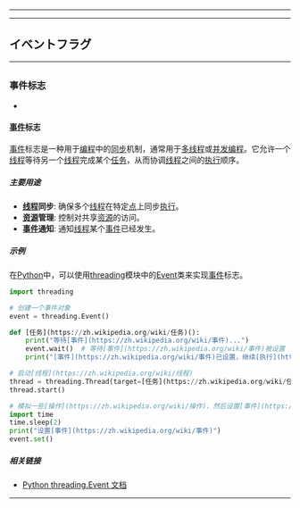 # 
___
___
## イベントフラグ
___
## 
### 事件标志
- 

#### [事件](https://zh.wikipedia.org/wiki/事件)标志

[事件](https://zh.wikipedia.org/wiki/事件)标志是一种用于[编程](https://zh.wikipedia.org/wiki/编程)中的[同步](https://zh.wikipedia.org/wiki/同步)机制，通常用于[多线程](https://zh.wikipedia.org/wiki/多线程)或[并发](https://zh.wikipedia.org/wiki/并发)[编程](https://zh.wikipedia.org/wiki/编程)。它允许一个[线程](https://zh.wikipedia.org/wiki/线程)等待另一个[线程](https://zh.wikipedia.org/wiki/线程)完成某个[任务](https://zh.wikipedia.org/wiki/任务)，从而协调[线程](https://zh.wikipedia.org/wiki/线程)之间的[执行](https://zh.wikipedia.org/wiki/执行)顺序。

##### 主要用途

- **[线程](https://zh.wikipedia.org/wiki/线程)同步**: 确保多个[线程](https://zh.wikipedia.org/wiki/线程)在特定[点](https://zh.wikipedia.org/wiki/点)上同步[执行](https://zh.wikipedia.org/wiki/执行)。
- **[资源](https://zh.wikipedia.org/wiki/资源)管理**: 控制对共享[资源](https://zh.wikipedia.org/wiki/资源)的访问。
- **[事件](https://zh.wikipedia.org/wiki/事件)通知**: 通知[线程](https://zh.wikipedia.org/wiki/线程)某个[事件](https://zh.wikipedia.org/wiki/事件)已经发生。

##### 示例

在[Python](https://zh.wikipedia.org/wiki/Python)中，可以使用[threading](https://zh.wikipedia.org/wiki/threading)模块中的[Event](https://zh.wikipedia.org/wiki/Event)类来实现[事件](https://zh.wikipedia.org/wiki/事件)标志。

```python
import threading

# 创建一个事件对象
event = threading.Event()

def [任务](https://zh.wikipedia.org/wiki/任务)():
    print("等待[事件](https://zh.wikipedia.org/wiki/事件)...")
    event.wait()  # 等待[事件](https://zh.wikipedia.org/wiki/事件)被设置
    print("[事件](https://zh.wikipedia.org/wiki/事件)已设置，继续[执行](https://zh.wikipedia.org/wiki/执行)")

# 启动[线程](https://zh.wikipedia.org/wiki/线程)
thread = threading.Thread(target=[任务](https://zh.wikipedia.org/wiki/任务))
thread.start()

# 模拟一些[操作](https://zh.wikipedia.org/wiki/操作)，然后设置[事件](https://zh.wikipedia.org/wiki/事件)
import time
time.sleep(2)
print("设置[事件](https://zh.wikipedia.org/wiki/事件)")
event.set()
```

##### 相关链接

- [Python threading.Event 文档](https://docs.python.org/3/library/threading.html#event-objects)
___
